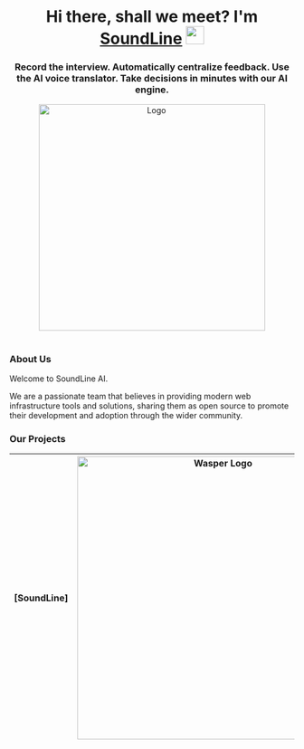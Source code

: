 <h1 align="center">Hi there, shall we meet? I'm <a href="https://soundline.one/" target="_blank">SoundLine</a> 
<img src="https://github.com/blackcater/blackcater/raw/main/images/Hi.gif" height="32"/></h1>
<h3 align="center">Record the interview. Automatically centralize feedback.
Use the AI voice translator. Take decisions in minutes with our AI engine.</h3>

<div align="center">
<img src="https://i.imgur.com/A0Ixclh.png" width="400" alt="Logo" />
</div>

<h1 align="center"></h1>

### About Us

Welcome to SoundLine AI.

We are a passionate team that believes in providing modern web infrastructure tools and solutions, sharing them as open source to promote their development and adoption through the wider community.

### Our Projects



|   [SoundLine]   |           <a href="https://github.com/Soundlinedev/soundline" target="blank"><picture style="width: 500px"><source media="(prefers-color-scheme: light)" srcset="https://github.com/Soundlinedev/.github/blob/main/images/1.svg" /><source media="(prefers-color-scheme: dark)" srcset="https://github.com/Soundlinedev/.github/blob/main/images/1.svg" /><img src="https://github.com/Soundlinedev/.github/blob/main/images/1.svg" width="500" alt="Wasper Logo" /></picture></a>            |
| :----------: | :--------------------------------------------------------------------------------------------------------------------------------------------------------------------------------------------------------------------------------------------------------------------------------------------------------------------------------------------------------------------------------: |

